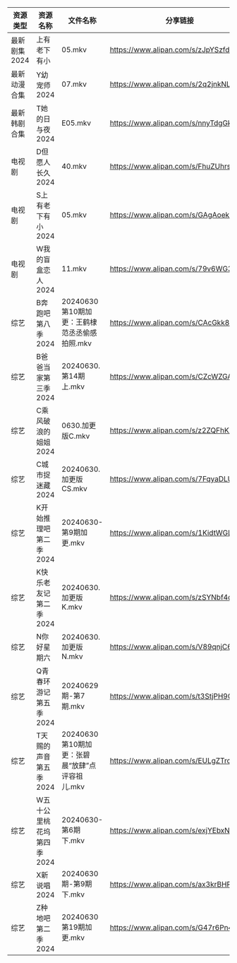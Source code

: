 | 资源类型     | 资源名称            | 文件名称                            | 分享链接                                 | 更新时间                |
| -------- | --------------- | ------------------------------- | ------------------------------------ | ------------------- |
| 最新剧集2024 | 上有老下有小          | 05.mkv                          | https://www.alipan.com/s/zJpYSzfdTgF | 2024-06-30 00:10:37 |
| 最新动漫合集   | Y幼宠师2024        | 07.mkv                          | https://www.alipan.com/s/2q2jnkNLjYE | 2024-06-30 12:10:55 |
| 最新韩剧合集   | T她的日与夜2024      | E05.mkv                         | https://www.alipan.com/s/nnyTdgGkMzK | 2024-06-30 00:10:06 |
| 电视剧      | D但愿人长久2024      | 40.mkv                          | https://www.alipan.com/s/FhuZUhrsRyc | 2024-06-30 00:05:10 |
| 电视剧      | S上有老下有小2024     | 05.mkv                          | https://www.alipan.com/s/GAgAoekUHew | 2024-06-30 00:06:45 |
| 电视剧      | W我的盲盒恋人2024     | 11.mkv                          | https://www.alipan.com/s/79v6WG3ZjBK | 2024-06-30 14:07:04 |
| 综艺       | B奔跑吧第八季2024     | 20240630第10期加更：王鹤棣范丞丞偷感拍照.mkv   | https://www.alipan.com/s/CAcGkk8vZXT | 2024-06-30 14:07:30 |
| 综艺       | B爸爸当家第三季2024    | 20240630.第14期上.mkv              | https://www.alipan.com/s/CZcWZGAe35k | 2024-06-30 14:07:33 |
| 综艺       | C乘风破浪的姐姐2024    | 0630.加更版C.mkv                   | https://www.alipan.com/s/z2ZQFhKX5nR | 2024-06-30 14:07:41 |
| 综艺       | C城市捉迷藏2024      | 20240630.加更版CS.mkv              | https://www.alipan.com/s/7FqyaDLUvoi | 2024-06-30 14:07:43 |
| 综艺       | K开始推理吧第二季2024   | 20240630-第9期加更.mkv              | https://www.alipan.com/s/1KidtWGLx2b | 2024-06-30 14:08:08 |
| 综艺       | K快乐老友记第二季2024   | 20240630.加更版K.mkv               | https://www.alipan.com/s/zSYNbf4cpYQ | 2024-06-30 14:08:11 |
| 综艺       | N你好星期六          | 20240630.加更版N.mkv               | https://www.alipan.com/s/V89qnjC6T3z | 2024-06-30 14:08:27 |
| 综艺       | Q青春环游记第五季2024   | 20240629期-第7期.mkv               | https://www.alipan.com/s/t3StjPH9G3k | 2024-06-30 00:08:46 |
| 综艺       | T天赐的声音第五季2024   | 20240630第10期加更：张碧晨“放肆”点评容祖儿.mkv | https://www.alipan.com/s/EULgZTroyjo | 2024-06-30 14:08:44 |
| 综艺       | W五十公里桃花坞第四季2024 | 20240630-第6期下.mkv               | https://www.alipan.com/s/exjYEbxNRBJ | 2024-06-30 14:08:47 |
| 综艺       | X新说唱2024        | 20240630期-第9期下.mkv              | https://www.alipan.com/s/ax3krBHPWuN | 2024-06-30 14:08:59 |
| 综艺       | Z种地吧第二季2024     | 20240630第19期加更.mkv              | https://www.alipan.com/s/G47r6Pn4GFV | 2024-06-30 14:09:10 |
